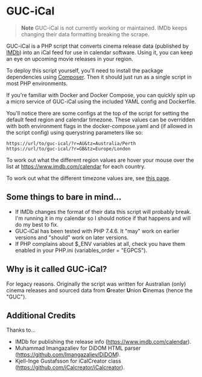 # GUC-iCal

> **Note**
> GUC-iCal is not currently working or maintained. IMDb keeps changing their data formatting breaking the scrape.

GUC-iCal is a PHP script that converts cinema release data (published by [IMDb](https://www.imdb.com/calendar)) into an iCal feed for use in calendar software. Using it, you can keep an eye on upcoming movie releases in your region.

To deploy this script yourself, you'll need to install the package dependencies using [Composer](https://getcomposer.org/download/). Then it should just run as a single script in most PHP environments.

If you're familiar with Docker and Docker Compose, you can quickly spin up a micro service of GUC-iCal using the included YAML config and Dockerfile.

You'll notice there are some configs at the top of the script for setting the default feed region and calendar timezone. These values can be overridden with both environment flags in the docker-compose.yaml and (if allowed in the script config) using querystring parameters like so:

```
https://url/to/guc-ical/?r=AU&tz=Australia/Perth
https://url/to/guc-ical/?r=GB&tz=Europe/London
```

To work out what the different region values are hover your mouse over the list at https://www.imdb.com/calendar for each country.

To work out what the different timezone values are, see [this page](https://www.php.net/manual/en/timezones.php).

## Some things to bare in mind...

- If IMDb changes the format of their data this script will probably break. I'm running it in my calendar so I should notice if that happens and will do my best to fix.
- GUC-iCal has been tested with PHP 7.4.6. It "may" work on earlier versions and "should" work on later versions.
- If PHP complains about $_ENV variables at all, check you have them enabled in your PHP.ini (variables_order = "EGPCS").

## Why is it called GUC-iCal?

For legacy reasons. Originally the script was written for Australian (only) cinema releases and sourced data from **G**reater **U**nion **C**inemas (hence the "GUC").

## Additional Credits
  
Thanks to...

- IMDb for publishing the release info (https://www.imdb.com/calendar).
- Muhammad Imangazaliev for DiDOM HTML parser (https://github.com/Imangazaliev/DiDOM).
- Kjell-Inge Gustafsson for iCalCreator class (https://github.com/iCalcreator/iCalcreator).